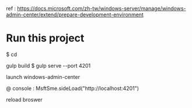 
ref : 
https://docs.microsoft.com/zh-tw/windows-server/manage/windows-admin-center/extend/prepare-development-environment

# Run this project 

$ cd  <Manage-Foo-Works>

gulp build
$ gulp serve --port 4201


launch windows-admin-center

@ console : MsftSme.sideLoad("http://localhost:4201")

reload broswer


